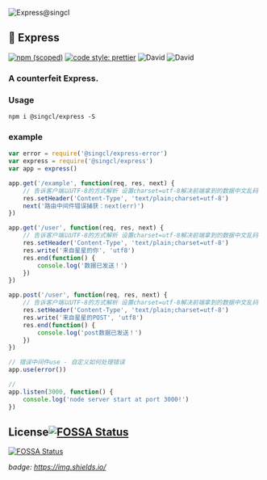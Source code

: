 ![Express@singcl](./src/img/express.jpg)
## 🐠 Express
[![npm (scoped)](https://img.shields.io/npm/v/@singcl/express.svg?style=flat-square)](https://www.npmjs.com/package/@singcl/express)
[![code style: prettier](https://img.shields.io/badge/code_style-prettier-10de6e.svg?style=flat-square)](https://github.com/prettier/prettier)
![David](https://img.shields.io/david/dev/singcl/express.svg?style=flat-square)
![David](https://img.shields.io/david/singcl/express.svg?style=flat-square)

### A counterfeit Express.

### Usage
`npm i @singcl/express -S`

### example
```js
var error = require('@singcl/express-error')
var express = require('@singcl/express')
var app = express()

app.get('/example', function(req, res, next) {
    // 告诉客户端以UTF-8的方式解析 设置charset=utf-8解决前端拿到的数据中文乱码
    res.setHeader('Content-Type', 'text/plain;charset=utf-8')
    next('路由中间件错误捕获：next(err)')
})

app.get('/user', function(req, res, next) {
    // 告诉客户端以UTF-8的方式解析 设置charset=utf-8解决前端拿到的数据中文乱码
    res.setHeader('Content-Type', 'text/plain;charset=utf-8')
    res.write('来自星星的你', 'utf8')
    res.end(function() {
        console.log('数据已发送！')
    })
})

app.post('/user', function(req, res, next) {
    // 告诉客户端以UTF-8的方式解析 设置charset=utf-8解决前端拿到的数据中文乱码
    res.setHeader('Content-Type', 'text/plain;charset=utf-8')
    res.write('来自星星的POST', 'utf8')
    res.end(function() {
        console.log('post数据已发送！')
    })
})

// 错误中间件use - 自定义如何处理错误
app.use(error())

//
app.listen(3000, function() {
    console.log('node server start at port 3000!')
})
```

## License[![FOSSA Status](https://app.fossa.io/api/projects/git%2Bgithub.com%2Fsingcl%2Fexpress.svg?type=shield)](https://app.fossa.io/projects/git%2Bgithub.com%2Fsingcl%2Fexpress?ref=badge_shield)
[![FOSSA Status](https://app.fossa.io/api/projects/git%2Bgithub.com%2Fsingcl%2Fexpress.svg?type=large)](https://app.fossa.io/projects/git%2Bgithub.com%2Fsingcl%2Fexpress?ref=badge_large)

*badge: https://img.shields.io/*